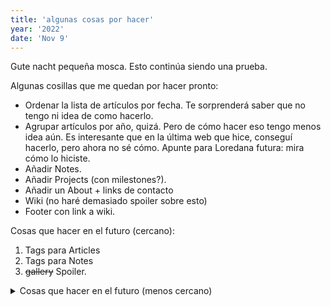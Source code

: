 ```yaml
---
title: 'algunas cosas por hacer'
year: '2022'
date: 'Nov 9'
---
```


Gute nacht pequeña mosca. Esto continúa siendo una prueba.

Algunas cosillas que me quedan por hacer pronto:

* Ordenar la lista de artículos por fecha. Te sorprenderá saber que no tengo ni idea de como hacerlo.
* Agrupar artículos por año, quizá. Pero de cómo hacer eso tengo menos idea aún. Es interesante que en la última web que hice, conseguí hacerlo, pero ahora no sé cómo. Apunte para Loredana futura: mira cómo lo hiciste.
* Añadir Notes.
* Añadir Projects (con milestones?).
* Añadir un About + links de contacto
* Wiki (no haré demasiado spoiler sobre esto)
* Footer con link a wiki.

Cosas que hacer en el futuro (cercano):
1. Tags para Articles
2. Tags para Notes
3. <s>gallery</s> Spoiler.

<details> 
<summary>Cosas que hacer en el futuro (menos cercano)</summary>
  ¡Ojo que te haces spoiler!
</details>
